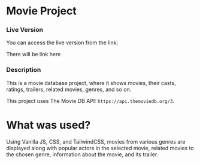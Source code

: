 # Movie Project

### Live Version

You can access the live version from the link;

There will be link here

### Description

This is a movie database project, where it shows movies, their casts, ratings, trailers, related movies, genres, and so on.

This project uses The Movie DB API: `https://api.themoviedb.org/3`.

# What was used?

Using Vanilla JS, CSS, and TailwindCSS, movies from various genres are displayed along with popular actors in the selected movie, related movies to the chosen genre, information about the movie, and its trailer.
